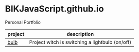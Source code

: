 # BIKJavaScript.github.io
Personal Portfolio
 
| project         | description |
| ----------------------------------------------------------------------------- | ----------------------------------------------- |
| [bulb](https://bikarabojkov.github.io/BIKJavaScript.github.io/bulb/index.html)| Project witch is switching a lightbulb (on/off) |
